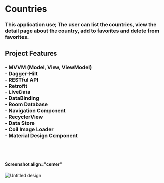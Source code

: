 # Countries

<h3 align="left">
This application use; The user can list the countries, view the detail page about the country, add to favorites and delete from favorites.
</h3>

<h2>
Project Features
</h2>

<h3 align="left">
 - MVVM (Model, View, ViewModel) <br>
 - Dagger-Hilt <br>
 - RESTful API <br>
 - Retrofit <br>
 - LiveData <br>
 - DataBinding <br>
 - Room Database <br>
 - Navigation Component <br>
 - RecyclerView <br>
 - Data Store <br>
 - Coil Image Loader <br>
 - Material Design Component <br>
 <br>
 </h3> <br>
 <h4>
Screenshot align="center"
</h4>

![Untitled design](https://user-images.githubusercontent.com/88112967/188485063-454a249f-98c1-4a62-a665-344523287676.gif)
